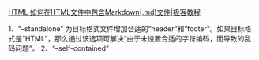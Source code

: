 [HTML 如何在HTML文件中包含Markdown(.md)文件|极客教程](https://geek-docs.com/html/html-ask-answer/407_html_how_to_include_markdown_md_files_inside_html_files.html)

1、“–standalone”
为目标格式文件增加合适的“header”和“footer”。如果目标格式是“HTML”，那么通过该选项可解决“由于未设置合适的字符编码，而导致的乱码问题”。
2、“–self-contained”